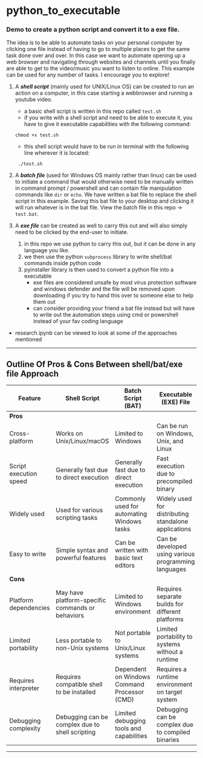 # python_to_executable

### Demo to create a python script and convert it to a exe file.

The idea is to be able to automate tasks on your personal computer by clicking one file instead of having to go to multiple places to get the same task done over and over. In this case we want to automate opening up a web browser and navigating through websites and channels until you finally are able to get to the video/music you want to listen to online. This example can be used for any number of tasks. I encourage you to explore!

1. A **_shell script_** (mainly used for UNIX/Linux OS) can be created to run an action on a computer, in this case starting a webbrowser and running a youtube video.
   - a basic shell script is written in this repo called `test.sh`
   - if you write with a shell script and need to be able to execute it, you have to give it executable capabilities with the following command:
    ```
    chmod +x test.sh
    ```
    - this shell script would have to be run in terminal with the following line wherever it is located:
    ```
     ./test.sh
    ```
2. A **_batch file_** (used for Windows OS mainly rather than linux) can be used to initiate a command that would otherwise need to be manually written in command prompt / powershell and can contain file manipulation commands like `dir` or `echo`. We have written a bat file to replace the shell script in this example. Saving this bat file to your desktop and clicking it will run whatever is in the bat file. View the batch file in this repo -> `test.bat`.
 
3. A **_exe file_** can be created as well to carry this out and will also simply need to be clicked by the end-user to initiate.
    1. in this repo we use python to carry this out, but it can be done in any language you like.
    2. we then use the python `subprocess` library to write shell/bat commands inside python code
    3. pyinstaller library is then used to convert a python file into a executable
        - exe files are considered unsafe by most virus protection software and windows defender and the file will be removed upon downloading if you try to hand this over to someone else to help them out
        - can consider providing your friend a bat file instead but will have to write out the automation steps using cmd or powershell instead of your fav coding language
- research.ipynb can be viewed to look at some of the approaches mentioned 
---
## Outline Of Pros & Cons Between shell/bat/exe file Approach

| Feature                | Shell Script                                        | Batch Script (BAT)                                   | Executable (EXE) File                                |
|------------------------|-----------------------------------------------------|------------------------------------------------------|------------------------------------------------------|
| **Pros**               |                                                     |                                                      |                                                      |
| Cross-platform         | Works on Unix/Linux/macOS                           | Limited to Windows                                   | Can be run on Windows, Unix, and Linux               |
| Script execution speed | Generally fast due to direct execution              | Generally fast due to direct execution               | Fast execution due to precompiled binary             |
| Widely used            | Used for various scripting tasks                    | Commonly used for automating Windows tasks           | Widely used for distributing standalone applications |
| Easy to write          | Simple syntax and powerful features                | Can be written with basic text editors               | Can be developed using various programming languages |
| **Cons**               |                                                     |                                                      |                                                      |
| Platform dependencies  | May have platform-specific commands or behaviors    | Limited to Windows environment                       | Requires separate builds for different platforms     |
| Limited portability    | Less portable to non-Unix systems                   | Not portable to Unix/Linux systems                   | Limited portability to systems without a runtime     |
| Requires interpreter   | Requires compatible shell to be installed           | Dependent on Windows Command Processor (CMD)        | Requires a runtime environment on target system      |
| Debugging complexity   | Debugging can be complex due to shell scripting     | Limited debugging tools and capabilities             | Debugging can be complex due to compiled binaries    |

---


